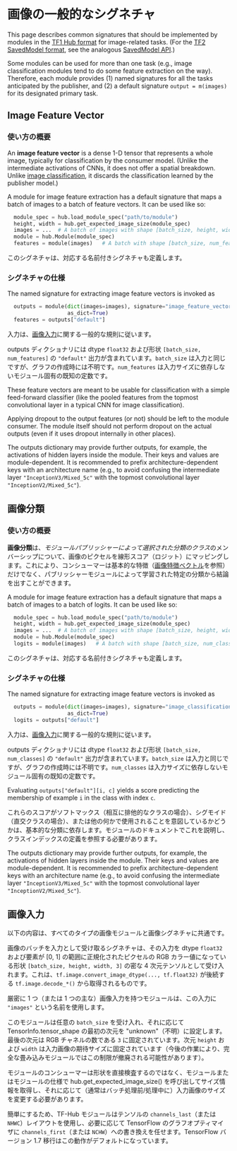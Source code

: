 <!--* freshness: { owner: 'mroff' reviewed: '2021-03-09' } *-->

# 画像の一般的なシグネチャ

This page describes common signatures that should be implemented by modules in the [TF1 Hub format](../tf1_hub_module.md) for image-related tasks. (For the [TF2 SavedModel format](../tf2_saved_model.md), see the analogous [SavedModel API](../common_saved_model_apis/images.md).)

Some modules can be used for more than one task (e.g., image classification modules tend to do some feature extraction on the way). Therefore, each module provides (1) named signatures for all the tasks anticipated by the publisher, and (2) a default signature `output = m(images)` for its designated primary task.

<a name="feature-vector"></a>

## Image Feature Vector

### 使い方の概要

An **image feature vector** is a dense 1-D tensor that represents a whole image, typically for classification by the consumer model. (Unlike the intermediate activations of CNNs, it does not offer a spatial breakdown. Unlike [image classification](#classification), it discards the classification learned by the publisher model.)

A module for image feature extraction has a default signature that maps a batch of images to a batch of feature vectors. It can be used like so:

```python
  module_spec = hub.load_module_spec("path/to/module")
  height, width = hub.get_expected_image_size(module_spec)
  images = ...  # A batch of images with shape [batch_size, height, width, 3].
  module = hub.Module(module_spec)
  features = module(images)   # A batch with shape [batch_size, num_features].
```

このシグネチャは、対応する名前付きシグネチャも定義します。

### シグネチャの仕様

The named signature for extracting image feature vectors is invoked as

```python
  outputs = module(dict(images=images), signature="image_feature_vector",
                   as_dict=True)
  features = outputs["default"]
```

入力は、[画像入力](#input)に関する一般的な規則に従います。

outputs ディクショナリには dtype `float32` および形状 `[batch_size, num_features]` の `"default"` 出力が含まれています。`batch_size` は入力と同じですが、グラフの作成時には不明です。`num_features` は入力サイズに依存しないモジュール固有の既知の定数です。

These feature vectors are meant to be usable for classification with a simple feed-forward classifier (like the pooled features from the topmost convolutional layer in a typical CNN for image classification).

Applying dropout to the output features (or not) should be left to the module consumer. The module itself should not perform dropout on the actual outputs (even if it uses dropout internally in other places).

The outputs dictionary may provide further outputs, for example, the activations of hidden layers inside the module. Their keys and values are module-dependent. It is recommended to prefix architecture-dependent keys with an architecture name (e.g., to avoid confusing the intermediate layer `"InceptionV3/Mixed_5c"` with the topmost convolutional layer `"InceptionV2/Mixed_5c"`).

<a name="classification"></a>

## 画像分類

### 使い方の概要

**画像分類**は、*モジュールパブリッシャーによって選択された分類のクラス*のメンバーシップについて、画像のピクセルを線形スコア（ロジット）にマッピングします。これにより、コンシューマーは基本的な特徴（[画像特徴ベクトル](#feature-vector)を参照）だけでなく、パブリッシャーモジュールによって学習された特定の分類から結論を出すことができます。

A module for image feature extraction has a default signature that maps a batch of images to a batch of logits. It can be used like so:

```python
  module_spec = hub.load_module_spec("path/to/module")
  height, width = hub.get_expected_image_size(module_spec)
  images = ...  # A batch of images with shape [batch_size, height, width, 3].
  module = hub.Module(module_spec)
  logits = module(images)   # A batch with shape [batch_size, num_classes].
```

このシグネチャは、対応する名前付きシグネチャも定義します。

### シグネチャの仕様

The named signature for extracting image feature vectors is invoked as

```python
  outputs = module(dict(images=images), signature="image_classification",
                   as_dict=True)
  logits = outputs["default"]
```

入力は、[画像入力](#input)に関する一般的な規則に従います。

outputs ディクショナリには dtype `float32` および形状 `[batch_size, num_classes]` の `"default"` 出力が含まれています。`batch_size` は入力と同じですが、グラフの作成時には不明です。`num_classes` は入力サイズに依存しないモジュール固有の既知の定数です。

Evaluating `outputs["default"][i, c]` yields a score predicting the membership of example `i` in the class with index `c`.

これらのスコアがソフトマックス（相互に排他的なクラスの場合）、シグモイド（直交クラスの場合）、または他の何かで使用されることを意図しているかどうかは、基本的な分類に依存します。モジュールのドキュメントでこれを説明し、クラスインデックスの定義を参照する必要があります。

The outputs dictionary may provide further outputs, for example, the activations of hidden layers inside the module. Their keys and values are module-dependent. It is recommended to prefix architecture-dependent keys with an architecture name (e.g., to avoid confusing the intermediate layer `"InceptionV3/Mixed_5c"` with the topmost convolutional layer `"InceptionV2/Mixed_5c"`).

<a name="input"></a>

## 画像入力

以下の内容は、すべてのタイプの画像モジュールと画像シグネチャに共通です。

画像のバッチを入力として受け取るシグネチャは、その入力を dtype `float32` および要素が [0, 1] の範囲に正規化されたピクセルの RGB カラー値になっている形状 `[batch_size, height, width, 3]` の密な 4 次元テンソルとして受け入れます。これは、`tf.image.convert_image_dtype(..., tf.float32)` が後続する `tf.image.decode_*()` から取得されるものです。

厳密に 1 つ（または 1 つの主な）画像入力を持つモジュールは、この入力に `"images"` という名前を使用します。

このモジュールは任意の `batch_size` を受け入れ、それに応じて TensorInfo.tensor_shape の最初の次元を "unknown"（不明）に設定します。最後の次元は RGB チャネルの数である `3` に固定されています。次元 `height` および `width` は入力画像の期待サイズに固定されています（今後の作業により、完全な畳み込みモジュールではこの制限が撤廃される可能性があります）。

モジュールのコンシューマーは形状を直接検査するのではなく、モジュールまたはモジュールの仕様で hub.get_expected_image_size() を呼び出してサイズ情報を取得し、それに応じて（通常はバッチ処理前/処理中に）入力画像のサイズを変更する必要があります。

簡単にするため、TF-Hub モジュールはテンソルの `channels_last`（または `NHWC`）レイアウトを使用し、必要に応じて TensorFlow のグラフオプティマイザに `channels_first`（または `NCHW`）への書き換えを任せます。TensorFlow バージョン 1.7 移行はこの動作がデフォルトになっています。
